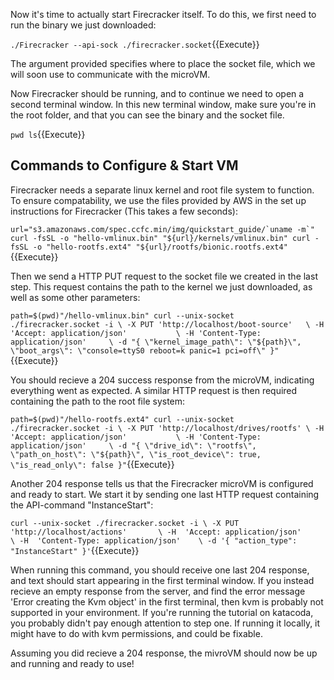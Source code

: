 Now it's time to actually start Firecracker itself. To do this, we first need to run the binary we just downloaded:

`./Firecracker --api-sock ./firecracker.socket`{{Execute}}

The argument provided specifies where to place the socket file, which we will soon use to communicate with the microVM.

Now Firecracker should be running, and to continue we need to open a second terminal window. In this new terminal window, make sure you're in the root folder, and that you can see the binary and the socket file.

`pwd
ls`{{Execute}}

## Commands to Configure & Start VM

Firecracker needs a separate linux kernel and root file system to function. To ensure compatability, we use the files provided by AWS in the set up instructions for Firecracker (This takes a few seconds):

``url="s3.amazonaws.com/spec.ccfc.min/img/quickstart_guide/`uname -m`"
curl -fsSL -o "hello-vmlinux.bin" "${url}/kernels/vmlinux.bin"
curl -fsSL -o "hello-rootfs.ext4" "${url}/rootfs/bionic.rootfs.ext4"``{{Execute}}


Then we send a HTTP PUT request to the socket file we created in the last step. This request contains the path to the kernel we just downloaded, as well as some other parameters:

`path=$(pwd)"/hello-vmlinux.bin"
curl --unix-socket ./firecracker.socket -i \
  -X PUT 'http://localhost/boot-source'   \
  -H 'Accept: application/json'           \
  -H 'Content-Type: application/json'     \
  -d "{
        \"kernel_image_path\": \"${path}\",
        \"boot_args\": \"console=ttyS0 reboot=k panic=1 pci=off\"
   }"`{{Execute}}


You should recieve a 204 success response from the microVM, indicating everything went as expected. A similar HTTP request is then required containing the path to the root file system:

`path=$(pwd)"/hello-rootfs.ext4"
curl --unix-socket ./firecracker.socket -i \
  -X PUT 'http://localhost/drives/rootfs' \
  -H 'Accept: application/json'           \
  -H 'Content-Type: application/json'     \
  -d "{
        \"drive_id\": \"rootfs\",
        \"path_on_host\": \"${path}\",
        \"is_root_device\": true,
        \"is_read_only\": false
   }"`{{Execute}}


Another 204 response tells us that the Firecracker microVM is configured and ready to start. We start it by sending one last HTTP request containing the API-command "InstanceStart":

`curl --unix-socket ./firecracker.socket -i \
  -X PUT 'http://localhost/actions'       \
  -H  'Accept: application/json'          \
  -H  'Content-Type: application/json'    \
  -d '{
      "action_type": "InstanceStart"
   }'`{{Execute}}

When running this command, you should receive one last 204 response, and text should start appearing in the first terminal window. If you instead recieve an empty response from the server, and find the error message 'Error creating the Kvm object' in the first terminal, then kvm is probably not supported in your environment. If you're running the tutorial on katacoda, you probably didn't pay enough attention to step one. If running it locally, it might have to do with kvm permissions, and could be fixable. 

Assuming you did recieve a 204 response, the mivroVM should now be up and running and ready to use!